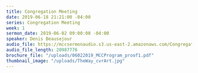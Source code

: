 ```yaml
---
title: Congregation Meeting
date: 2019-06-18 21:21:00 -04:00
series: Congregation Meeting
week: 1
sermon_date: 2019-06-02 09:00:00 -04:00
speaker: Denis Beausejour
audio_file: https://mccsermonaudio.s3.us-east-2.amazonaws.com/Congregation+Meeting+June+2019_18Jun19_204055.lite.mp3
audio_file_length: 20987776
brochure_file: "/uploads/06022019_MCCProgram_proof1.pdf"
thumbnail_image: "/uploads/TheWay_cvrArt.jpg"
---
```

